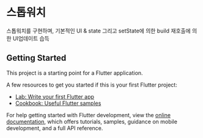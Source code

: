 # 스톱워치

스톱워치를 구현하며, 기본적인 UI & state 그리고 setState에 의한 build 재호출에 의한 UI업데이트 습득

## Getting Started

This project is a starting point for a Flutter application.

A few resources to get you started if this is your first Flutter project:

- [Lab: Write your first Flutter app](https://docs.flutter.dev/get-started/codelab)
- [Cookbook: Useful Flutter samples](https://docs.flutter.dev/cookbook)

For help getting started with Flutter development, view the
[online documentation](https://docs.flutter.dev/), which offers tutorials,
samples, guidance on mobile development, and a full API reference.
